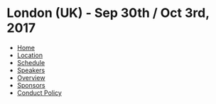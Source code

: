 # London (UK) - Sep 30th / Oct 3rd, 2017

* [Home](/index.md)
* [Location](/location.md)
* [Schedule](/schedule.md)
* [Speakers](/speakers.md)
* [Overview](/overview.md)
* [Sponsors](/sponsors.md)
* [Conduct Policy](/conduct-policy.md)

[home]: /index.md
[logo]: images/gerritusersummit2017.png
